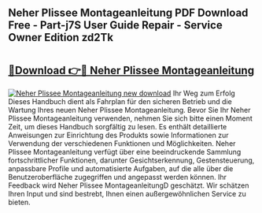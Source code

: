 ## Neher Plissee Montageanleitung PDF Download Free - Part-j7S User Guide Repair - Service Owner Edition zd2Tk

# <h2><a href="http://df7tq4.blite.top/?on=Neher+Plissee+Montageanleitung">🔗Download 👉🔴 Neher Plissee Montageanleitung</a></h2>

[![Neher Plissee Montageanleitung new download](https://i.imgur.com/lujVjoI.png)](http://df7tq4.blite.top/?on=Neher+Plissee+Montageanleitung)
Ihr Weg zum Erfolg Dieses Handbuch dient als Fahrplan für den sicheren Betrieb und die Wartung Ihres neuen Neher Plissee Montageanleitung. Bevor Sie Ihr Neher Plissee Montageanleitung verwenden, nehmen Sie sich bitte einen Moment Zeit, um dieses Handbuch sorgfältig zu lesen. Es enthält detaillierte Anweisungen zur Einrichtung des Produkts sowie Informationen zur Verwendung der verschiedenen Funktionen und Möglichkeiten. Neher Plissee Montageanleitung verfügt über eine beeindruckende Sammlung fortschrittlicher Funktionen, darunter Gesichtserkennung, Gestensteuerung, anpassbare Profile und automatisierte Aufgaben, auf die alle über die Benutzeroberfläche zugegriffen und angepasst werden können. Ihr Feedback wird Neher Plissee MontageanleitungD geschätzt. Wir schätzen Ihren Input und sind bestrebt, Ihnen einen außergewöhnlichen Service zu bieten.
